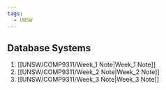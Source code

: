 ```yaml
---
tags:
  - UNSW
---
```

## Database Systems
1. [[UNSW/COMP9311/Week_1 Note|Week_1 Note]]
2. [[UNSW/COMP9311/Week_2 Note|Week_2 Note]]
3. [[UNSW/COMP9311/Week_3 Note|Week_3 Note]]
